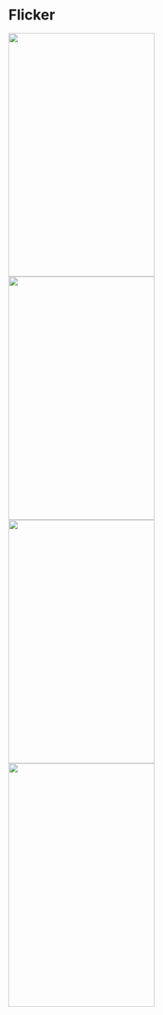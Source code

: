 # Flicker

<img src="http://i.giphy.com/Lyp0zSH5GBV6g.gif" width="288" height="480" />

<img src="http://i.imgur.com/xTbhIrh.png" width="288" height="480" />
<img src="http://i.imgur.com/dy8yEnS.png" width="288" height="480" />
<img src="http://i.imgur.com/0P31qBd.png" width="288" height="480" />

